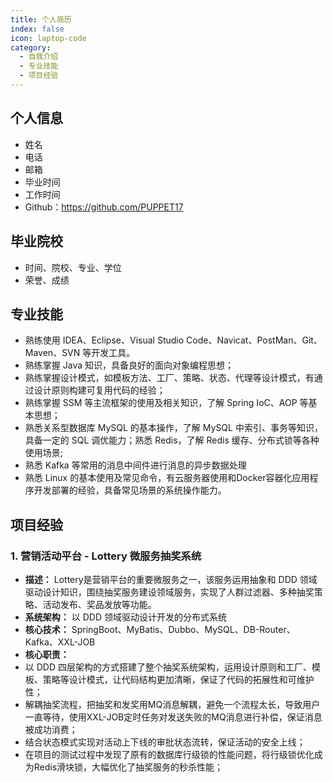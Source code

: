 ```yaml
---
title: 个人简历
index: false
icon: laptop-code
category:
  - 自我介绍
  - 专业技能
  - 项目经验
---
```


## 个人信息

- 姓名
- 电话
- 邮箱
- 毕业时间
- 工作时间
- Github：https://github.com/PUPPET17

## 毕业院校

- 时间、院校、专业、学位
- 荣誉、成绩

## 专业技能

- 熟练使用 IDEA、Eclipse、Visual Studio Code、Navicat、PostMan、Git、Maven、SVN 等开发工具。
- 熟练掌握 Java 知识，具备良好的面向对象编程思想；
- 熟练掌握设计模式，如模板方法、工厂、策略、状态、代理等设计模式，有通过设计原则构建可复用代码的经验；
- 熟练掌握 SSM 等主流框架的使用及相关知识，了解 Spring IoC、AOP 等基本思想；
- 熟悉关系型数据库 MySQL 的基本操作，了解 MySQL 中索引、事务等知识，具备一定的 SQL 调优能力；熟悉 Redis，了解 Redis 缓存、分布式锁等各种使用场景;
- 熟悉 Kafka 等常用的消息中间件进行消息的异步数据处理
- 熟悉 Linux 的基本使用及常见命令，有云服务器使用和Docker容器化应用程序开发部署的经验，具备常见场景的系统操作能力。

## 项目经验

### 1. 营销活动平台 - Lottery 微服务抽奖系统

- **描述：** Lottery是营销平台的重要微服务之一，该服务运用抽象和 DDD 领域驱动设计知识，围绕抽奖服务建设领域服务，实现了人群过滤器、多种抽奖策略、活动发布、奖品发放等功能。
- **系统架构：** 以 DDD 领域驱动设计开发的分布式系统
- **核心技术：** SpringBoot、MyBatis、Dubbo、MySQL、DB-Router、Kafka、XXL-JOB
- **核心职责：**
- 以 DDD 四层架构的方式搭建了整个抽奖系统架构，运用设计原则和工厂、模板、策略等设计模式，让代码结构更加清晰，保证了代码的拓展性和可维护性；
- 解耦抽奖流程，把抽奖和发奖用MQ消息解耦，避免一个流程太长，导致用户一直等待，使用XXL-JOB定时任务对发送失败的MQ消息进行补偿，保证消息被成功消费；
- 结合状态模式实现对活动上下线的审批状态流转，保证活动的安全上线；
- 在项目的测试过程中发现了原有的数据库行级锁的性能问题，将行级锁优化成为Redis滑块锁，大幅优化了抽奖服务的秒杀性能；

<script>
var _hmt = _hmt || [];
(function() {
  var hm = document.createElement("script");
  hm.src = "https://hm.baidu.com/hm.js?dde81d59b7c7aafd3069d07bdb17e1a1";
  var s = document.getElementsByTagName("script")[0]; 
  s.parentNode.insertBefore(hm, s);
})();
</script>